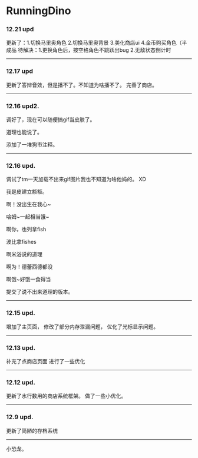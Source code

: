 # RunningDino
### 12.21 upd

更新了：1.切换马里奥角色
       2.切换马里奥背景
       3.美化商店ui
       4.金币购买角色（半成品
待解决：1.更换角色后，按空格角色不跳跃出bug
       2.无敌状态倒计时

******
### 12.17 upd

更新了答辩音效，但是播不了。不知道为啥播不了。
完善了商店。

******
### 12.16 upd2.

调好了，现在可以随便搞gif当皮肤了。

道理也能说了。

添加了一堆狗市注释。

******
### 12.16 upd.

调试了tm一天加载不出来gif图片我也不知道为啥他妈的。 XD

我是皮建立额额。

啊！没出生在我心~

哈姆~一起相当饿~

啊你，也列拿fish

波比拿fishes

啊米浴说的道理

啊为！德蕾西德都没

啊饿~好饿一食得当

提交了说不出来道理的版本。

******
### 12.15 upd.

增加了主页面，
修改了部分内存泄漏问题，
优化了光标显示问题。

******
### 12.13 upd.

补充了点商店页面
进行了一些优化

******
### 12.12 upd.

更新了水行数用的商店系统框架。
做了一些小优化。

******
### 12.9 upd.

更新了简陋的存档系统

******
小恐龙。
